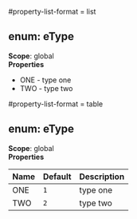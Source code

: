 #property-list-format = list
<a name="eType"></a>
## enum: eType
**Scope**: global  
**Properties**

- ONE  - type one  
- TWO  - type two  


#property-list-format = table
<a name="eType"></a>
## enum: eType
**Scope**: global  
**Properties**

| Name | Default | Description |
| --- | --- | --- |
| ONE | <code>1</code> | type one |
| TWO | <code>2</code> | type two |



